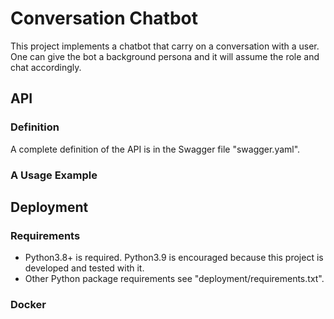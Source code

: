 # Conversation Chatbot

This project implements a chatbot that carry on a conversation with a user.
One can give the bot a background persona and it will assume the role and chat accordingly.

## API

### Definition

A complete definition of the API is in the Swagger file "swagger.yaml".

### A Usage Example



## Deployment

### Requirements

- Python3.8+ is required.   Python3.9 is encouraged because this project is developed and tested with it.
- Other Python package requirements see "deployment/requirements.txt".

### Docker





